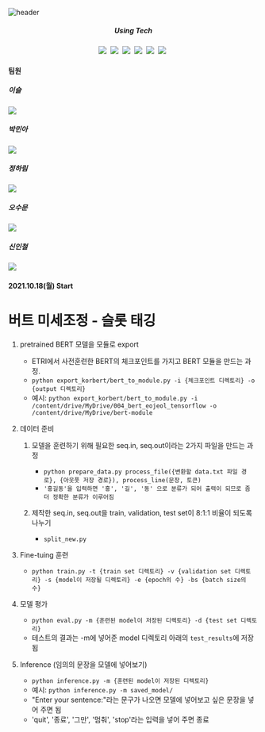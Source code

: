 ![header](https://capsule-render.vercel.app/api?type=waving&color=random&text=Slot-Tagging&animation=fadeIn&fontColor=B5B5B6)

<h5 align='center'> Using Tech </h5>

<p align='center'>
  <img src="https://img.shields.io/badge/Python-3766AB?style=flat-square&logo=Python&logoColor=white"/></a>&nbsp
  <img src="https://img.shields.io/badge/Jupyter-F37626?style=flat-square&logo=Jupyter&logoColor=white"/></a>&nbsp
  <img src="https://img.shields.io/badge/Colab-F9AB00?style=flat-square&logo=Google Colab&logoColor=white"/></a>&nbsp
  <img src="https://img.shields.io/badge/Flask-000000?style=flat-square&logo=Flask&logoColor=white"/></a>&nbsp
  <img src="https://img.shields.io/badge/Selenium-43B02A?style=flat-square&logo=Selenium&logoColor=white"/></a>&nbsp
  <img src="https://img.shields.io/badge/Numpy-013243?style=flat-square&logo=Numpy&logoColor=white"/></a>&nbsp
</p>



#### 팀원
##### 이슬
![](https://github-profile-summary-cards.vercel.app/api/cards/profile-details?username=seuly1203&theme=monokai)
##### 박민아
![](https://github-profile-summary-cards.vercel.app/api/cards/profile-details?username=parkmina365&theme=monokai)
##### 정하림
![](https://github-profile-summary-cards.vercel.app/api/cards/profile-details?username=hharimjung&theme=monokai)
##### 오수문
![](https://github-profile-summary-cards.vercel.app/api/cards/profile-details?username=sumunoh&theme=monokai)
##### 신인철
![](https://github-profile-summary-cards.vercel.app/api/cards/profile-details?username=InChil2&theme=monokai)

#### 2021.10.18(월) Start

# 버트 미세조정 - 슬롯 태깅  
  
1. pretrained BERT 모델을 모듈로 export  

    - ETRI에서 사전훈련한 BERT의 체크포인트를 가지고 BERT 모듈을 만드는 과정.  
    - `python export_korbert/bert_to_module.py -i {체크포인트 디렉토리} -o {output 디렉토리}`   
    - 예시: `python export_korbert/bert_to_module.py -i /content/drive/MyDrive/004_bert_eojeol_tensorflow -o /content/drive/MyDrive/bert-module`  
  
2. 데이터 준비

    1) 모델을 훈련하기 위해 필요한 seq.in, seq.out이라는 2가지 파일을 만드는 과정  
       - `python prepare_data.py process_file({변환할 data.txt 파일 경로}, {아웃풋 저장 경로}), process_line(문장, 토큰)`
       - `'홍길동'을 입력하면 '홍', '길', '동' 으로 분류가 되어 출력이 되므로 좀 더 정확한 분류가 이루어짐`
      
    2) 제작한 seq.in, seq.out을 train, validation, test set이 8:1:1 비율이 되도록 나누기
       - `split_new.py`

3. Fine-tuing 훈련  

    - `python train.py -t {train set 디렉토리} -v {validation set 디렉토리} -s {model이 저장될 디렉토리} -e {epoch의 수} -bs {batch size의 수}`
  
4. 모델 평가  

    - `python eval.py -m {훈련된 model이 저장된 디렉토리} -d {test set 디렉토리}`  
    - 테스트의 결과는 -m에 넣어준 model 디렉토리 아래의 `test_results`에 저장됨 
  
5. Inference (임의의 문장을 모델에 넣어보기)  

    - `python inference.py -m {훈련된 model이 저장된 디렉토리}`  
    - 예시: `python inference.py -m saved_model/`   
    - "Enter your sentence:"라는 문구가 나오면 모델에 넣어보고 싶은 문장을 넣어 주면 됨  
    - 'quit', '종료', '그만', '멈춰', 'stop'라는 입력을 넣어 주면 종료
  
